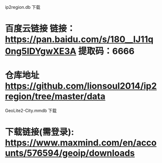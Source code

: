 ip2region.db 下载
# 百度云链接 链接：https://pan.baidu.com/s/180__IJ11q0ng5IDYgwXE3A 提取码：6666
# 仓库地址 https://github.com/lionsoul2014/ip2region/tree/master/data
GeoLite2-City.mmdb 下载
# 下载链接(需登录): https://www.maxmind.com/en/accounts/576594/geoip/downloads
